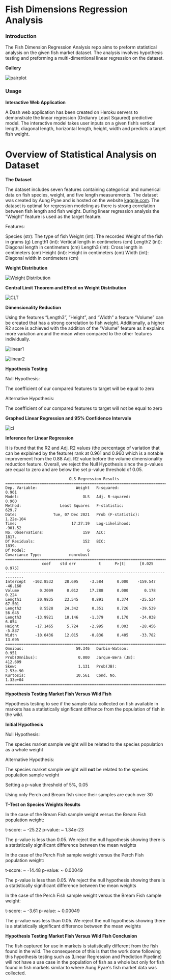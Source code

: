 # Fish Dimensions Regression Analysis

### Introduction

The Fish Dimension Regression Analysis repo aims to preform statistical analysis on the given fish market dataset. The analysis involves hypothesis testing and preforming a multi-dimentional linear regression on the dataset.

**Gallery**

![pairplot](assets/pairplot.png "pairplot")

### Usage

**Interactive Web Application**

A Dash web application has been created on Heroku servers to demonstrate the linear regression (Ordianry Least Sqaured) predictive model. The interactive model takes user inputs on a given fish’s vertical length, diagonal length, horizontal length, height, width and predicts a target fish weight. 

# Overview of Statistical Analysis on Dataset

**The Dataset**

The dataset includes seven features containing categorical and numerical data on fish species, weight, and five length measurements. The dataset was created by Aung Pyae and is hosted on the website [kaggle.com](https://www.kaggle.com/aungpyaeap/fish-market). The dataset is optimal for regression modeling as there is strong correlation between fish length and fish weight. During linear regression analysis the “Weight” feature is used as the target feature.

Features:

Species (str): The type of fish
Weight (int): The recorded Weight of the fish in grams (g)
Length1 (int): Vertical length in centimeters (cm)
Length2 (int): Diagonal length in centimeters (cm)
Length3 (int): Cross length in centimeters (cm)
Height (int): Height in centimeters (cm)
Width (int): Diagonal width in centimeters (cm)

 **Weight Distribution**

 ![Weight Distribution](assets/weight_distribution.png "Weight Distribution")

**Central Limit Theorem and Effect on Weight Distribution**

![CLT](assets/clt.png "CLT")

**Dimensionality Reduction**

Using the features “Length3”, ”Height”, and “Width” a feature “Volume” can be created that has a strong correlation to fish weight. Additionally, a higher R2 score is achieved with the addition of the “Volume” feature as it explains more variation around the mean when compared to the other features individually.

![linear1](assets/linear1.png "linear1")

![linear2](assets/linear2.png "linear2")

**Hypothesis Testing**

Null Hypothesis:

The coefficient of our compared features to target will be equal to zero

Alternative Hypothesis:

The coefficient of our compared features to target will not be equal to zero

**Graphed Linear Regression and 95% Confidence Intervale**

![ci](assets/ci.png "ci")

**Inference for Linear Regression**

It is found that the R2 and Adj. R2 values (the percentage of variation that can be explained by the feature) rank at 0.961 and 0.960 which is a notable improvement from the 0.88 Adj. R2 value before the volume dimensionality reduction feature. Overall, we reject the Null Hypothesis since the p-values are equal to zero and are below the set p-value threshold of 0.05.

```
                            OLS Regression Results                            
==============================================================================
Dep. Variable:                 Weight   R-squared:                       0.961
Model:                            OLS   Adj. R-squared:                  0.960
Method:                 Least Squares   F-statistic:                     629.7
Date:                Tue, 07 Dec 2021   Prob (F-statistic):          1.22e-104
Time:                        17:27:19   Log-Likelihood:                -901.52
No. Observations:                 159   AIC:                             1817.
Df Residuals:                     152   BIC:                             1839.
Df Model:                           6                                         
Covariance Type:            nonrobust                                         
==============================================================================
                coef    std err          t      P>|t|      [0.025      0.975]
------------------------------------------------------------------------------
Intercept   -102.8532     28.695     -3.584      0.000    -159.547     -46.160
Volume         0.2009      0.012     17.288      0.000       0.178       0.224
Length1       20.9835     23.545      0.891      0.374     -25.534      67.501
Length2        8.5528     24.342      0.351      0.726     -39.539      56.645
Length3      -13.9921     10.146     -1.379      0.170     -34.038       6.054
Height       -17.1465      5.724     -2.995      0.003     -28.456      -5.837
Width        -10.0436     12.015     -0.836      0.405     -33.782      13.695
==============================================================================
Omnibus:                       59.346   Durbin-Watson:                   0.951
Prob(Omnibus):                  0.000   Jarque-Bera (JB):              412.609
Skew:                           1.131   Prob(JB):                     2.53e-90
Kurtosis:                      10.561   Cond. No.                     1.33e+04
==============================================================================
```

**Hypothesis Testing Market Fish Versus Wild Fish**

Hypothesis testing to see if the sample data collected on fish available in markets has a statistically significant diffrence from the population of fish in the wild.

**Initial Hypothesis**

Null Hypothesis:

The species market sample weight will be related to the species population as a whole weight

Alternative Hypothesis:

The species market sample weight will **not** be related to the species population sample weight

Setting a p-value threshold of 5%, 0.05

Using only Perch and Bream fish since their samples are each over 30

**T-Test on Species Weights Results**

In the case of the Bream Fish sample weight versus the Bream Fish population weight:

t-score: ~ -25.22
p-value: ~ 1.34e-23

The p-value is less than 0.05. We reject the null hypothesis showing there is a statistically significant difference between the mean weights

In the case of the Perch Fish sample weight versus the Perch Fish population weight:

 t-score: ~ -14.48
p-value: ~ 0.00049

The p-value is less than 0.05. We reject the null hypothesis showing there is a statistically significant difference between the mean weights

In the case of the Perch Fish sample weight versus the Bream Fish sample weight:

 t-score: ~ -3.61
 p-value: ~ 0.00049

The p-value was less than 0.05. We reject the null hypothesis showing there is a statistically significant difference between the mean weights

**Hypothesis Testing Market Fish Versus Wild Fish Conclusion**

The fish captured for use in markets is statistically different from the fish found in the wild. The consequence of this is that the work done following this hypothesis testing such as (Linear Regression and Prediction Pipeline) will not have a use case in the population of fish as a whole but only for fish found in fish markets similar to where Aung Pyae's fish market data was collected.
